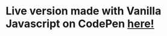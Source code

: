 # Live version made with Vanilla Javascript on CodePen [here!](https://codepen.io/aggelosQQ/pen/ZEOOLZR)